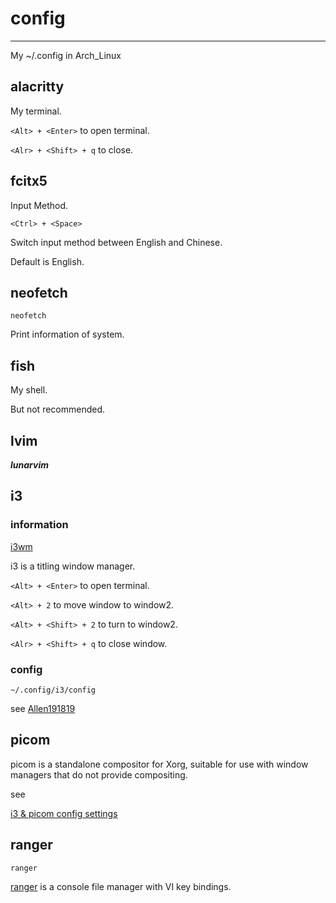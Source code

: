 # config
---

My ~/.config in Arch_Linux

## alacritty

My terminal.

`<Alt> + <Enter>` to open terminal.

`<Alr> + <Shift> + q` to close.
## fcitx5
Input Method.

`<Ctrl> + <Space>` 

Switch input method between English and Chinese.

Default is English.


## neofetch
`neofetch`

Print information of system.

## fish
My shell.

But not recommended.
## lvim
***lunarvim***

## i3
### information
[i3wm](https://i3wm.org)

i3 is a titling window manager.

`<Alt> + <Enter>` to open terminal.

`<Alt> + 2` to move window to window2.

`<Alt> + <Shift> + 2` to turn to window2.

`<Alr> + <Shift> + q` to close window.
### config
`~/.config/i3/config`

see
[Allen191819](https://github.com/Allen191819/dotfiles)

## picom
picom is a standalone compositor for Xorg, suitable for use with window managers that
do not provide compositing.

see 

[i3 & picom config settings](https://zhuanlan.zhihu.com/p/148067171)
## ranger
`ranger`

[ranger](https://ranger.github.io/)
is a console file manager with VI key bindings.

